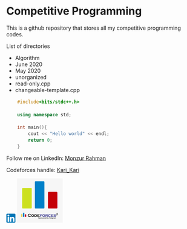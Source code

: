 # Competitive Programming

This is a github repository that stores all my competitive programming codes.

List of directories

- Algorithm
- June 2020
- May 2020
- unorganized
- read-only.cpp
- changeable-template.cpp

```C++
    #include<bits/stdc++.h>

    using namespace std;

    int main(){
        cout << "Hello world" << endl;
        return 0;
    }
```

Follow me on LinkedIn: [Monzur Rahman](https://www.linkedin.com/in/monzur-rahman-baba02190/)

Codeforces handle: [Kari_Kari](https://codeforces.com/profile/Kari_Kari)

![LinkedIn](./utils/linkedin.png) ![Codeforces](./utils/codeforces.png)
